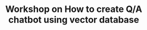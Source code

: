 ---
categories: [database,workshop]
title: "Workshop on How to create Q/A chatbot using vector database"
external_link: "https://www.youtube.com/watch?v=T8dNyJ1qyNg"
thumbnail: "/assets/images/posts/vector_db_talk.png"
---